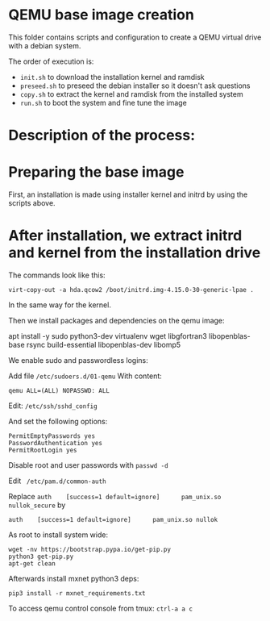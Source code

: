 # QEMU base image creation

This folder contains scripts and configuration to create a QEMU virtual drive with a debian system.

The order of execution is:
- `init.sh` to download the installation kernel and ramdisk
- `preseed.sh` to preseed the debian installer so it doesn't ask questions 
- `copy.sh` to extract the kernel and ramdisk from the installed system
- `run.sh` to boot the system and fine tune the image

# Description of the process:

# Preparing the base image

First, an installation is made using installer kernel and initrd by using the scripts above.

# After installation, we extract initrd and kernel from the installation drive

The commands look like this:

`virt-copy-out -a hda.qcow2 /boot/initrd.img-4.15.0-30-generic-lpae .`

In the same way for the kernel.

Then we install packages and dependencies on the qemu image:

apt install -y sudo python3-dev virtualenv wget libgfortran3 libopenblas-base rsync build-essential
libopenblas-dev libomp5

We enable sudo and passwordless logins:

Add file `/etc/sudoers.d/01-qemu`
With content:
```
qemu ALL=(ALL) NOPASSWD: ALL
```

Edit: `/etc/ssh/sshd_config`

And set the following options:
```
PermitEmptyPasswords yes
PasswordAuthentication yes
PermitRootLogin yes
```

Disable root and user passwords with `passwd -d`

Edit ` /etc/pam.d/common-auth`

Replace `auth    [success=1 default=ignore]      pam_unix.so nullok_secure` by 
```
auth    [success=1 default=ignore]      pam_unix.so nullok
```

As root to install system wide:

```
wget -nv https://bootstrap.pypa.io/get-pip.py
python3 get-pip.py
apt-get clean
```

Afterwards install mxnet python3 deps:

```
pip3 install -r mxnet_requirements.txt
```


To access qemu control console from tmux: `ctrl-a a c`

